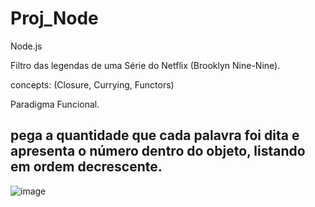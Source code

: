 # Proj_Node

 Node.js

 Filtro das legendas de uma Série do Netflix (Brooklyn Nine-Nine).
 
 concepts: (Closure, Currying, Functors)
 
 Paradigma Funcional.
 
 ## pega a quantidade que cada palavra foi dita e apresenta o número dentro do objeto, listando em ordem decrescente.
 
 ![image](https://user-images.githubusercontent.com/99099560/204617554-6b4beec0-3058-44de-9511-9cd01a9e0bc6.png)

